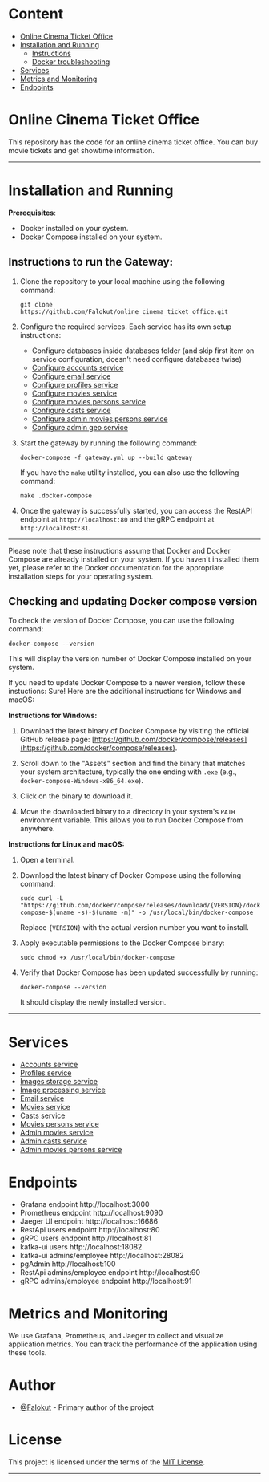 # Content

+ [Online Cinema Ticket Office](#online-cinema-ticket-office)
+ [Installation and Running](#installation-and-running)
   + [Instructions](#instructions-to-run-the-gateway)
   + [Docker troubleshooting](#checking-and-updating-docker-compose-version)
+ [Services](#services)
+ [Metrics and Monitoring](#metrics-and-monitoring)
+ [Endpoints](#endpoints)

# Online Cinema Ticket Office

This repository has the code for an online cinema ticket office. You can buy movie tickets and get showtime information.  

----

# Installation and Running

**Prerequisites**:
- Docker installed on your system.
- Docker Compose installed on your system.

## Instructions to run the Gateway:

1. Clone the repository to your local machine using the following command:
   ```shell
   git clone https://github.com/Falokut/online_cinema_ticket_office.git
   ```

2. Configure the required services. Each service has its own setup instructions:
   * Configure databases inside databases folder (and skip first item on service configuration, doesn't need configure databases twise)
   * [Configure accounts service](https://github.com/Falokut/accounts_service/blob/master/README.md#Configure)
   * [Configure email service](https://github.com/Falokut/email_service/blob/master/README.md#Configure)
   * [Configure profiles service](https://github.com/Falokut/profiles_service/blob/master/README.md#Configure)
   * [Configure movies service](https://github.com/Falokut/movies_service/blob/master/README.md#Configure)
   * [Configure movies persons service](https://github.com/Falokut/movies_persons_service/blob/master/README.md#Configure)
   * [Configure casts service](https://github.com/Falokut/casts_service/blob/master/README.md#Configure)
   * [Configure admin movies persons service](https://github.com/Falokut/admin_movies_persons_service/blob/master/README.md#Configure)
   * [Configure admin geo service](https://github.com/Falokut/admin_geo_service/blob/master/README.md#Configure)
    
3. Start the gateway by running the following command:

   ```shell
   docker-compose -f gateway.yml up --build gateway
   ```
   If you have the `make` utility installed, you can also use the following command:
   ```shell
   make .docker-compose
   ```

4. Once the gateway is successfully started, you can access the RestAPI endpoint at `http://localhost:80` and the gRPC endpoint at `http://localhost:81`.

---

Please note that these instructions assume that Docker and Docker Compose are already installed on your system. If you haven't installed them yet, please refer to the Docker documentation for the appropriate installation steps for your operating system.

## Checking and updating Docker compose version
To check the version of Docker Compose, you can use the following command:

```shell
docker-compose --version
```
This will display the version number of Docker Compose installed on your system.

If you need to update Docker Compose to a newer version, follow these instuctions:
Sure! Here are the additional instructions for Windows and macOS:

**Instructions for Windows:**

1. Download the latest binary of Docker Compose by visiting the official GitHub release page: [https://github.com/docker/compose/releases](https://github.com/docker/compose/releases).

2. Scroll down to the "Assets" section and find the binary that matches your system architecture, typically the one ending with `.exe` (e.g., `docker-compose-Windows-x86_64.exe`).

3. Click on the binary to download it.

4. Move the downloaded binary to a directory in your system's `PATH` environment variable. This allows you to run Docker Compose from anywhere.

**Instructions for Linux and macOS:**

1. Open a terminal.

2. Download the latest binary of Docker Compose using the following command:
   ```shell
   sudo curl -L "https://github.com/docker/compose/releases/download/{VERSION}/docker-compose-$(uname -s)-$(uname -m)" -o /usr/local/bin/docker-compose
   ```
   Replace `{VERSION}` with the actual version number you want to install.

3. Apply executable permissions to the Docker Compose binary:
   ```shell
   sudo chmod +x /usr/local/bin/docker-compose
   ```

4. Verify that Docker Compose has been updated successfully by running:
   ```shell
   docker-compose --version
   ```
   It should display the newly installed version.
---

# Services
   + [Accounts service](https://github.com/Falokut/accounts_service)
   + [Profiles service](https://github.com/Falokut/profiles_service)
   + [Images storage service](https://github.com/Falokut/images_storage_service)  
   + [Image processing service](https://github.com/Falokut/image_processing_service)
   + [Email service](https://github.com/Falokut/email_service)
   + [Movies service](https://github.com/Falokut/movies_service)
   + [Casts service](https://github.com/Falokut/casts_service)
   + [Movies persons service](https://github.com/Falokut/movies_persons_service)
   + [Admin movies service](https://github.com/Falokut/admin_movies_service)
   + [Admin casts service](https://github.com/Falokut/admin_casts_service)
   + [Admin movies persons service](https://github.com/Falokut/admin_movies_persons_service)

# Endpoints  
* Grafana endpoint  http://localhost:3000  
* Prometheus endpoint  http://localhost:9090
* Jaeger UI endpoint http://localhost:16686
* RestApi users endpoint http://localhost:80
* gRPC users endpoint http://localhost:81
* kafka-ui users http://localhost:18082
* kafka-ui admins/employee http://localhost:28082
* pgAdmin http://localhost:100
* RestApi admins/employee endpoint http://localhost:90
* gRPC admins/employee endpoint http://localhost:91


# Metrics and Monitoring

We use Grafana, Prometheus, and Jaeger to collect and visualize application metrics. You can track the performance of the application using these tools.

# Author

- [@Falokut](https://github.com/Falokut) - Primary author of the project

# License

This project is licensed under the terms of the [MIT License](https://opensource.org/licenses/MIT).

---
